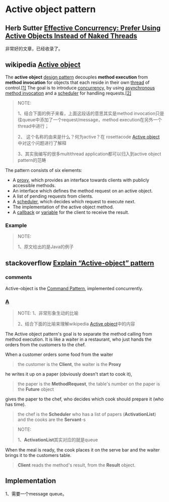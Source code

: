 # Active object pattern

## Herb Sutter [Effective Concurrency: Prefer Using Active Objects Instead of Naked Threads](https://herbsutter.com/2010/07/12/effective-concurrency-prefer-using-active-objects-instead-of-naked-threads/)

非常好的文章，已经收录了。

## wikipedia [Active object](https://en.wikipedia.org/wiki/Active_object)

 The **active object** [design pattern](https://en.wikipedia.org/wiki/Design_pattern) decouples **method execution** from **method invocation** for objects that each reside in their own [thread](https://en.wikipedia.org/wiki/Thread_(computing)) of control.[[1\]](https://en.wikipedia.org/wiki/Active_object#cite_note-1) The goal is to introduce [concurrency](https://en.wikipedia.org/wiki/Concurrency_(computer_science)), by using [asynchronous method invocation](https://en.wikipedia.org/wiki/Asynchronous_method_invocation) and a [scheduler](https://en.wikipedia.org/wiki/Scheduling_(computing)) for handling requests.[[2\]](https://en.wikipedia.org/wiki/Active_object#cite_note-2) 

> NOTE: 
>
> 1、结合下面的例子来看，上面这段话的意思其实是method invocation只是往queue中添加了一个request/message，method execution在另外一个thread中进行；
>
> 2、 这个名称的由来是什么？何为active？在 rosettacode [Active object](https://rosettacode.org/wiki/Active_object) 中对这个问题进行了解释
>
> 3、其实我编写的很多multithread application都可以归入到active object pattern的范畴

 The pattern consists of six elements: 

- A [proxy](https://en.wikipedia.org/wiki/Proxy_pattern), which provides an interface towards clients with publicly accessible methods.
- An interface which defines the method request on an active object.
- A list of pending requests from clients.
- A [scheduler](https://en.wikipedia.org/wiki/Scheduling_(computing)), which decides which request to execute next.
- The implementation of the active object method.
- A [callback](https://en.wikipedia.org/wiki/Callback_(computer_science)) or [variable](https://en.wikipedia.org/wiki/Variable_(computer_science)) for the client to receive the result.

### Example

> NOTE: 
>
> 1、原文给出的是Java的例子

## stackoverflow [Explain “Active-object” pattern](https://stackoverflow.com/questions/41676343/explain-active-object-pattern)

### comments

Active-object is the [Command Pattern](https://sourcemaking.com/design_patterns/command), implemented concurrently.

### [A](https://stackoverflow.com/a/41676344)

> NOTE: 
> 1、非常形象生动的比喻
>
> 2、结合下面的比喻来理解wikipedia [Active object](https://en.wikipedia.org/wiki/Active_object)中的内容

The Active object pattern's goal is to separate the method calling from method execution. It is like a waiter in a restaurant, who just hands the orders from the customers to the chef.

When a customer orders some food from the waiter

> the customer is the **Client**, the waiter is the **Proxy**

he writes it up on a paper (obviously doesn't start to cook it),

> the paper is the **MethodRequest**, the table's number on the paper is the **Future** object

gives the paper to the chef, who decides which cook should prepare it (who has time).

> the chef is the **Scheduler** who has a list of papers (**ActivationList**) and the cooks are the **Servant**-s

> NOTE: 
>
> 1、**ActivationList**其实对应的就是queue

When the meal is ready, the cook places it on the serve bar and the waiter brings it to the customers table.

> **Client** reads the method's result, from the **Result** object.

## Implementation

1、需要一个message queue。